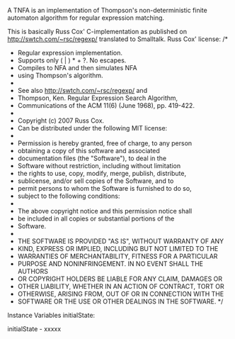 A TNFA is an implementation of Thompson's non-deterministic finite automaton algorithm for regular expression matching.

This is basically Russ Cox' C-implementation as published on http://swtch.com/~rsc/regexp/ translated to Smalltalk.
Russ Cox' license:
/*
 * Regular expression implementation.
 * Supports only ( | ) * + ?.  No escapes.
 * Compiles to NFA and then simulates NFA
 * using Thompson's algorithm.
 *
 * See also http://swtch.com/~rsc/regexp/ and
 * Thompson, Ken.  Regular Expression Search Algorithm,
 * Communications of the ACM 11(6) (June 1968), pp. 419-422.
 *
 * Copyright (c) 2007 Russ Cox.
 * Can be distributed under the following MIT license:
 *
 * Permission is hereby granted, free of charge, to any person
 * obtaining a copy of this software and associated
 * documentation files (the "Software"), to deal in the
 * Software without restriction, including without limitation
 * the rights to use, copy, modify, merge, publish, distribute,
 * sublicense, and/or sell copies of the Software, and to
 * permit persons to whom the Software is furnished to do so,
 * subject to the following conditions:
 * 
 * The above copyright notice and this permission notice shall
 * be included in all copies or substantial portions of the
 * Software.
 * 
 * THE SOFTWARE IS PROVIDED "AS IS", WITHOUT WARRANTY OF ANY
 * KIND, EXPRESS OR IMPLIED, INCLUDING BUT NOT LIMITED TO THE
 * WARRANTIES OF MERCHANTABILITY, FITNESS FOR A PARTICULAR
 * PURPOSE AND NONINFRINGEMENT.  IN NO EVENT SHALL THE AUTHORS
 * OR COPYRIGHT HOLDERS BE LIABLE FOR ANY CLAIM, DAMAGES OR
 * OTHER LIABILITY, WHETHER IN AN ACTION OF CONTRACT, TORT OR
 * OTHERWISE, ARISING FROM, OUT OF OR IN CONNECTION WITH THE
 * SOFTWARE OR THE USE OR OTHER DEALINGS IN THE SOFTWARE.
 */
 

Instance Variables
	initialState:		<Object>

initialState
	- xxxxx
